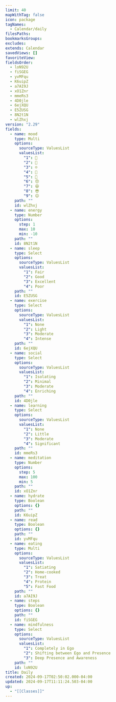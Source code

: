```yaml
---
limit: 40
mapWithTag: false
icon: package
tagNames:
  - Calendar/daily
filesPaths: 
bookmarksGroups: 
excludes: 
extends: Calendar
savedViews: []
favoriteView: 
fieldsOrder:
  - loN92U
  - fiSGEG
  - yvMFqu
  - K6uipZ
  - a7AI9J
  - xO1Znr
  - mmeRs3
  - 4D0jle
  - 6ejXQU
  - E5ZUSG
  - 8N2t1N
  - wlZhxj
version: "2.29"
fields:
  - name: mood
    type: Multi
    options:
      sourceType: ValuesList
      valuesList:
        "1": 🤩
        "2": 🙂
        "3": ☹️
        "4": 🤗
        "5": 🫡
        "6": 😞
        "7": 😆
        "8": 😎
        "9": 😌
    path: ""
    id: wlZhxj
  - name: energy
    type: Number
    options:
      step: 1
      max: 10
      min: -10
    path: ""
    id: 8N2t1N
  - name: sleep
    type: Select
    options:
      sourceType: ValuesList
      valuesList:
        "1": Fair
        "2": Good
        "3": Excellent
        "4": Poor
    path: ""
    id: E5ZUSG
  - name: exercise
    type: Select
    options:
      sourceType: ValuesList
      valuesList:
        "1": None
        "2": Light
        "3": Moderate
        "4": Intense
    path: ""
    id: 6ejXQU
  - name: social
    type: Select
    options:
      sourceType: ValuesList
      valuesList:
        "1": Isolating
        "2": Minimal
        "3": Moderate
        "4": Enriching
    path: ""
    id: 4D0jle
  - name: learning
    type: Select
    options:
      sourceType: ValuesList
      valuesList:
        "1": None
        "2": Little
        "3": Moderate
        "4": Significant
    path: ""
    id: mmeRs3
  - name: meditation
    type: Number
    options:
      step: 5
      max: 100
      min: 5
    path: ""
    id: xO1Znr
  - name: hydrate
    type: Boolean
    options: {}
    path: ""
    id: K6uipZ
  - name: read
    type: Boolean
    options: {}
    path: ""
    id: yvMFqu
  - name: eating
    type: Multi
    options:
      sourceType: ValuesList
      valuesList:
        "1": Satiating
        "2": Home-cooked
        "3": Treat
        "4": Protein
        "5": Fast Food
    path: ""
    id: a7AI9J
  - name: steps
    type: Boolean
    options: {}
    path: ""
    id: fiSGEG
  - name: mindfulness
    type: Select
    options:
      sourceType: ValuesList
      valuesList:
        "1": Completely in Ego
        "2": Shifting between Ego and Presence
        "3": Deep Presence and Awareness
    path: ""
    id: loN92U
title: Daily
created: 2024-09-17T02:50:02.000-04:00
updated: 2024-09-17T11:11:24.503-04:00
up:
  - "[[Classes]]"
---
```

